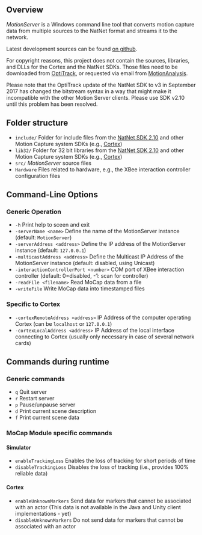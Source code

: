 ## Overview

_MotionServer_ is a Windows command line tool 
that converts motion capture data from multiple sources to the NatNet format
and streams it to the network.

Latest development sources can be found [on github](https://github.com/stefanmarks/MotionServer).

For copyright reasons, this project does not contain the sources, libraries, and DLLs for the Cortex and the NatNet SDKs.
Those files need to be downloaded from [OptiTrack](http://www.optitrack.com/products/natnet-sdk/),
or requested via email from [MotionAnalysis](https://www.motionanalysis.com/support/).

Please note that the OptiTrack update of the NatNet SDK to v3 in September 2017 has changed the bitstream syntax in a way that might make it incompatible with the other Motion Server clients. Please use SDK v2.10 until this problem has been resolved.


## Folder structure

* `include/`  Folder for include files from the [NatNet SDK 2.10](http://www.optitrack.com/products/natnet-sdk/) 
              and other Motion Capture system SDKs (e.g., [Cortex](http://www.motionanalysis.com/html/industrial/cortex.html))
* `lib32/`    Folder for 32 bit libraries from the [NatNet SDK 2.10](http://www.optitrack.com/products/natnet-sdk/) 
              and other Motion Capture system SDKs (e.g., [Cortex](http://www.motionanalysis.com/html/industrial/cortex.html))
* `src/`      _MotionServer_ source files
* `Hardware`  Files related to hardware, e.g., the XBee interaction controller configuration files


## Command-Line Options

### Generic Operation
* `-h`                                   Print help to sceen and exit
* `-serverName <name>`                   Define the name of the MotionServer instance (default: `MotionServer`)
* `-serverAddress <address>`             Define the IP address of the MotionServer instance (default: `127.0.0.1`)
* `-multicastAddress <address>`          Define the Multicast IP Address of the MotionServer instance (default: disabled, using Unicast)
* `-interactionControllerPort <number>`  COM port of XBee interaction controller (default: 0=disabled, -1: scan for controller)
* `-readFile <filename>`                 Read MoCap data from a file
* `-writeFile`                           Write MoCap data into timestamped files

### Specific to Cortex
* `-cortexRemoteAddress <address>`  IP Address of the computer operating Cortex (can be `localhost` or `127.0.0.1`)
* `-cortexLocalAddress <address>`   IP Address of the local interface connecting to Cortex (usually only necessary in case of several network cards)

<!-- ### Examples
* `MotionServer.exe -serverAddress 127.0.0.1`
-->

## Commands during runtime

### Generic commands
* `q`  Quit server
* `r`  Restart server
* `p`  Pause/unpause server
* `d`  Print current scene description
* `f`  Print current scene data

### MoCap Module specific commands

#### Simulator
* `enableTrackingLoss`     Enables the loss of tracking for short periods of time
* `disableTrackingLoss`    Disables the loss of tracking (i.e., provides 100% reliable data)

#### Cortex
* `enableUnknownMarkers`   Send data for markers that cannot be associated with an actor (This data is not available in the Java and Unity client implementations - yet)
* `disableUnknownMarkers`  Do not send data for markers that cannot be associated with an actor


